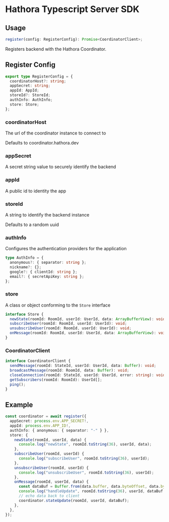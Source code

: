 # Hathora Typescript Server SDK

## Usage

```ts
register(config: RegisterConfig): Promise<CoordinatorClient>;
```

Registers backend with the Hathora Coordinator.

## Register Config

```ts
export type RegisterConfig = {
  coordinatorHost?: string;
  appSecret: string;
  appId: AppId;
  storeId?: StoreId;
  authInfo: AuthInfo;
  store: Store;
};
```

### coordinatorHost

The url of the coordinator instance to connect to

Defaults to coordinator.hathora.dev

### appSecret

A secret string value to securely identify the backend

### appId

A public id to identity the app

### storeId

A string to identify the backend instance

Defaults to a random uuid

### authInfo

Configures the authentication providers for the application

```ts
type AuthInfo = {
  anonymous?: { separator: string };
  nickname?: {};
  google?: { clientId: string };
  email?: { secretApiKey: string };
};
```

### store

A class or object conforming to the `Store` interface

```ts
interface Store {
  newState(roomId: RoomId, userId: UserId, data: ArrayBufferView): void;
  subscribeUser(roomId: RoomId, userId: UserId): void;
  unsubscribeUser(roomId: RoomId, userId: UserId): void;
  onMessage(roomId: RoomId, userId: UserId, data: ArrayBufferView): void;
}
```

### CoordinatorClient

```ts
interface CoordinatorClient {
  sendMessage(roomId: StateId, userId: UserId, data: Buffer): void;
  broadcastMessage(roomId: RoomId, data: Buffer): void;
  closeConnection(roomId: StateId, userId: UserId, error: string): void;
  getSubscribers(roomId: RoomId): UserId[];
  ping();
}
```

## Example

```ts
const coordinator = await register({
  appSecret: process.env.APP_SECRET!,
  appId: process.env.APP_ID!,
  authInfo: { anonymous: { separator: "-" } },
  store: {
    newState(roomId, userId, data) {
      console.log("newState", roomId.toString(36), userId, data);
    },
    subscribeUser(roomId, userId) {
      console.log("subscribeUser", roomId.toString(36), userId);
    },
    unsubscribeUser(roomId, userId) {
      console.log("unsubscribeUser", roomId.toString(36), userId);
    },
    onMessage(roomId, userId, data) {
      const dataBuf = Buffer.from(data.buffer, data.byteOffset, data.byteLength);
      console.log("handleUpdate", roomId.toString(36), userId, dataBuf.toString("utf8"));
      // echo data back to client
      coordinator.stateUpdate(roomId, userId, dataBuf);
    },
  },
});
```
